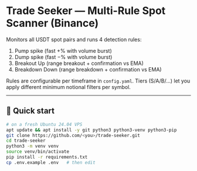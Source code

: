 # Trade Seeker — Multi-Rule Spot Scanner (Binance)

Monitors all USDT spot pairs and runs 4 detection rules:

1. Pump spike (fast +% with volume burst)  
2. Dump spike (fast −% with volume burst)  
3. Breakout Up (range breakout + confirmation vs EMA)  
4. Breakdown Down (range breakdown + confirmation vs EMA)  

Rules are configurable per timeframe in `config.yaml`. Tiers (S/A/B/…) let you apply different minimum notional filters per symbol.

---

## 🚀 Quick start

```bash
# on a fresh Ubuntu 24.04 VPS
apt update && apt install -y git python3 python3-venv python3-pip
git clone https://github.com/<you>/trade-seeker.git
cd trade-seeker
python3 -m venv venv
source venv/bin/activate
pip install -r requirements.txt
cp .env.example .env   # then edit
